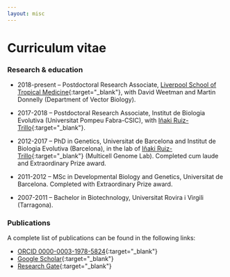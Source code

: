 ```yaml
---
layout: misc
---
```


# Curriculum vitae

### Research & education

* 2018-present – Postdoctoral Research Associate, [Liverpool School of Tropical Medicine](https://www.lstmed.ac.uk/research/departments/vector-biology){:target="_blank"}, with David Weetman and Martin Donnelly (Department of Vector Biology).

* 2017-2018 – Postdoctoral Research Associate, Institut de Biologia Evolutiva (Universitat Pompeu Fabra-CSIC), with [Iñaki Ruiz-Trillo](http://multicellgenome.com/){:target="_blank"}.

* 2012-2017 – PhD in Genetics, Universitat de Barcelona and Institut de Biologia Evolutiva (Barcelona), in the lab of [Iñaki Ruiz-Trillo](http://multicellgenome.com/){:target="_blank"} (Multicell Genome Lab). Completed cum laude and Extraordinary Prize award.

* 2011-2012 – MSc in Developmental Biology and Genetics, Universitat de Barcelona. Completed with Extraordinary Prize award.

* 2007-2011 – Bachelor in Biotechnology, Universitat Rovira i Virgili (Tarragona).

### Publications

A complete list of publications can be found in the following links:

* [ORCID 0000-0003-1978-5824](https://orcid.org/0000-0003-1978-5824){:target="_blank"}
* [Google Scholar](https://scholar.google.com/citations?user=wV8yidYAAAAJ&hl=ca){:target="_blank"}
* [Research Gate](https://www.researchgate.net/profile/Xavier_Grau-Bove){:target="_blank"}
